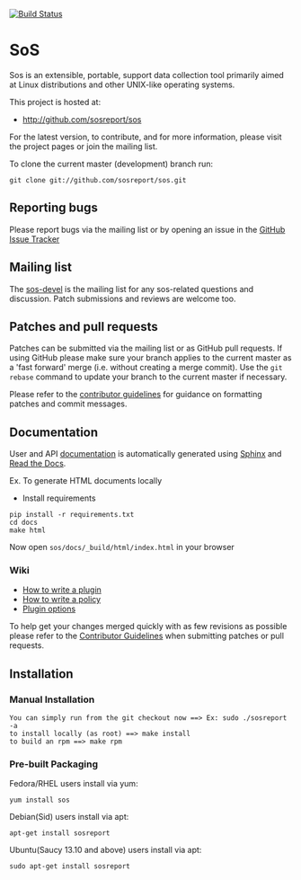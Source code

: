 [![Build Status](https://travis-ci.org/sosreport/sos.svg?branch=master)](https://travis-ci.org/sosreport/sos)

# SoS

Sos is an extensible, portable, support data collection tool primarily
aimed at Linux distributions and other UNIX-like operating systems.

This project is hosted at:

  * http://github.com/sosreport/sos

For the latest version, to contribute, and for more information, please visit
the project pages or join the mailing list.

To clone the current master (development) branch run:

```
git clone git://github.com/sosreport/sos.git
```
## Reporting bugs

Please report bugs via the mailing list or by opening an issue in the [GitHub
Issue Tracker][5]

## Mailing list

The [sos-devel][4] is the mailing list for any sos-related questions and
discussion. Patch submissions and reviews are welcome too.

## Patches and pull requests

Patches can be submitted via the mailing list or as GitHub pull requests. If
using GitHub please make sure your branch applies to the current master as a
'fast forward' merge (i.e. without creating a merge commit). Use the `git
rebase` command to update your branch to the current master if necessary.

Please refer to the [contributor guidelines][0] for guidance on formatting
patches and commit messages.

## Documentation

User and API [documentation][6] is automatically generated using [Sphinx][7]
and [Read the Docs][8].

Ex. To generate HTML documents locally

* Install requirements

```
pip install -r requirements.txt
cd docs
make html
```

Now open `sos/docs/_build/html/index.html` in your browser

### Wiki

* [How to write a plugin][1]
* [How to write a policy][2]
* [Plugin options][3]

To help get your changes merged quickly with as few revisions as possible
please refer to the [Contributor Guidelines][0] when submitting patches or
pull requests.

## Installation

### Manual Installation

```
You can simply run from the git checkout now ==> Ex: sudo ./sosreport -a
to install locally (as root) ==> make install
to build an rpm ==> make rpm
```

### Pre-built Packaging

Fedora/RHEL users install via yum:

```
yum install sos
```

Debian(Sid) users install via apt:

```
apt-get install sosreport
```


Ubuntu(Saucy 13.10 and above) users install via apt:

```
sudo apt-get install sosreport
```

 [0]: https://github.com/sosreport/sos/wiki/Contribution-Guidelines
 [1]: https://github.com/sosreport/sos/wiki/How-to-Write-a-Plugin
 [2]: https://github.com/sosreport/sos/wiki/How-to-Write-a-Policy
 [3]: https://github.com/sosreport/sos/wiki/Plugin-options
 [4]: https://www.redhat.com/mailman/listinfo/sos-devel
 [5]: https://github.com/sosreport/sos/issues?state=open
 [6]: http://sos.readthedocs.org/en/latest/index.html#
 [7]: http://sphinx-doc.org/
 [8]: https://www.readthedocs.org/

